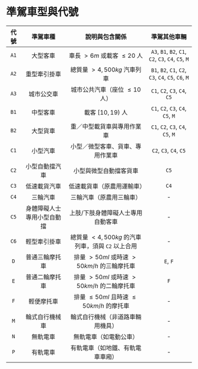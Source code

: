 # 準駕車型與代號

| 代號  | 準駕車種                   | 說明與包含關係                                      | 準駕其他車輛                                             |
| :---: | :----------------------: | :-----------------------------------------------: | :----------------------------------------------------: |
| `A1`  | 大型客車                  | 車長 $> 6 m$ 或載客 $\leq 20$ 人                    | `A3`, `B1`, `B2`, `C1`, `C2`, `C3`, `C4`, `C5`, `M`    |
| `A2`  | 重型牽引掛車               | 總質量 $> 4,500 kg$ 汽車列車                         | `B1`, `B2`, `C1`, `C2`, `C3`, `C4`, `C5`, `C6`, `M`   |
| `A3`  | 城市公交車                 | 城市公共汽車（座位 $\leq 10$ 人）                   | `C1`, `C2`, `C3`, `C4`, `C5`                           |
| `B1`  | 中型客車                   | 載客 $[10, 19)$ 人                                | `C1`, `C2`, `C3`, `C4`, `C5`, `M`                      |
| `B2`  | 大型貨車                   | 重／中型載貨車與專用作業車                           | `C1`, `C2`, `C3`, `C4`, `C5`, `M`                      |
| `C1`  | 小型汽車                   | 小型／微型客車、貨車、專用作業車                      | `C2`, `C3`, `C4`, `C5`                                 |
| `C2`  | 小型自動擋汽車              | 小型與微型自動擋客貨車                               | `C5`                                                  |
| `C3`  | 低速載貨汽車                | 低速載貨車（原農用運輸車）                           | `C4`                                                  |
| `C4`  | 三輪汽車                   | 三輪汽車（原農用三輪車）                             | -                                                     |
| `C5`  | 身體障礙人士專用小型自動擋    | 上肢/下肢身體障礙人士專用自動客車                     | -                                                     |
| `C6`  | 輕型牽引掛車                | 總質量 $< 4,500 kg$ 的汽車列車，須與 `C2` 以上合用    | -                                                     |
| `D`   | 普通三輪摩托車              | 排量 $> 50 ml$ 或時速 $> 50 km/h$ 的三輪摩托車        | `E`, `F`                                              |
| `E`   | 普通二輪摩托車              | 排量 $> 50 ml$ 或時速 $> 50 km/h$ 的二輪摩托車        | `F`                                                   |
| `F`   | 輕便摩托車                 | 排量 $\leq 50 ml$ 且時速 $\leq 50 km/h$ 的摩托車      | -                                                     |
| `M`   | 輪式自行機械車              | 輪式自行機械（非道路車輛用機具）                       | -                                                     |
| `N`   | 無軌電車                   | 無軌電車（如電動公車）                               | -                                                     |
| `P`   | 有軌電車                   | 有軌電車（如地鐵、有軌電車車廂）                       | -                                                    |